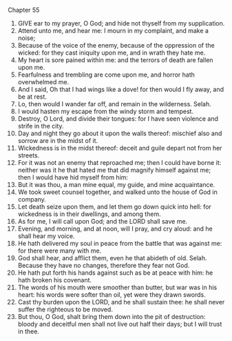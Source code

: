 

Chapter 55

1. GIVE ear to my prayer, O God; and hide not thyself from my supplication.
2. Attend unto me, and hear me: I mourn in my complaint, and make a noise;
3. Because of the voice of the enemy, because of the oppression of the wicked: for they cast iniquity upon me, and in wrath they hate me.
4. My heart is sore pained within me: and the terrors of death are fallen upon me.
5. Fearfulness and trembling are come upon me, and horror hath overwhelmed me.
6. And I said, Oh that I had wings like a dove!  for then would I fly away, and be at rest.
7. Lo, then would I wander far off, and remain in the wilderness.  Selah.
8. I would hasten my escape from the windy storm and tempest.
9. Destroy, O Lord, and divide their tongues: for I have seen violence and strife in the city.
10. Day and night they go about it upon the walls thereof: mischief also and sorrow are in the midst of it.
11. Wickedness is in the midst thereof: deceit and guile depart not from her streets.
12. For it was not an enemy that reproached me; then I could have borne it: neither was it he that hated me that did magnify himself against me; then I would have hid myself from him:
13. But it was thou, a man mine equal, my guide, and mine acquaintance.
14. We took sweet counsel together, and walked unto the house of God in company.
15. Let death seize upon them, and let them go down quick into hell: for wickedness is in their dwellings, and among them.
16. As for me, I will call upon God; and the LORD shall save me.
17. Evening, and morning, and at noon, will I pray, and cry aloud: and he shall hear my voice.
18. He hath delivered my soul in peace from the battle that was against me: for there were many with me.
19. God shall hear, and afflict them, even he that abideth of old.  Selah.  Because they have no changes, therefore they fear not God.
20. He hath put forth his hands against such as be at peace with him: he hath broken his covenant.
21. The words of his mouth were smoother than butter, but war was in his heart: his words were softer than oil, yet were they drawn swords.
22. Cast thy burden upon the LORD, and he shall sustain thee: he shall never suffer the righteous to be moved.
23. But thou, O God, shalt bring them down into the pit of destruction: bloody and deceitful men shall not live out half their days; but I will trust in thee.
